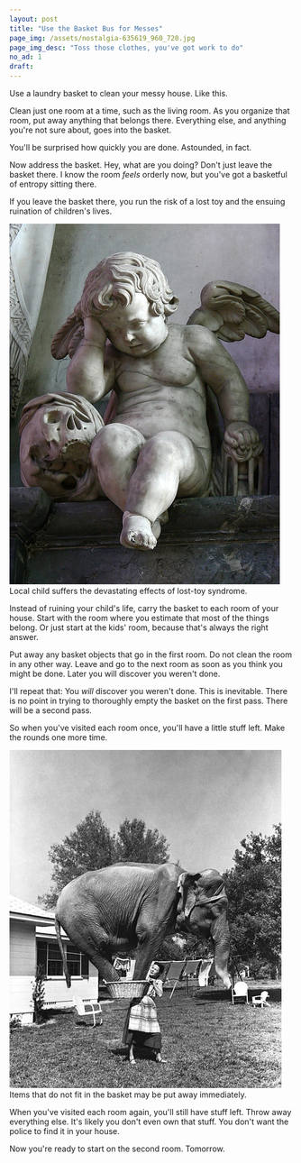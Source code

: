 ```yaml
---
layout: post
title: "Use the Basket Bus for Messes"
page_img: /assets/nostalgia-635619_960_720.jpg
page_img_desc: "Toss those clothes, you've got work to do"
no_ad: 1
draft: 
---
```


Use a laundry basket to clean your messy house. Like this.

Clean just one room at a time, such as the living room. As you organize that room, put away anything that belongs there. Everything else, and anything you're not sure about, goes into the basket.

You'll be surprised how quickly you are done. Astounded, in fact.

Now address the basket. Hey, what are you doing? Don't just leave the basket there. I know the room <em>feels</em> orderly now, but you've got a basketful of entropy sitting there.

If you leave the basket there, you run the risk of a lost toy and the ensuing ruination of children's lives.

<div class="illustration">
    <img src="/assets/Weeping_angel.jpg" />
    Local child suffers the devastating effects of lost-toy syndrome.
</div>

Instead of ruining your child's life, carry the basket to each room of your house. Start with the room where you estimate that most of the things belong. Or just start at the kids' room, because that's always the right answer.

Put away any basket objects that go in the first room. Do not clean the room in any other way. Leave and go to the next room as soon as you think you might be done. Later you will discover you weren't done. 

I'll repeat that: You <em>will</em> discover you weren't done. This is inevitable. There is no point in trying to thoroughly empty the basket on the first pass. There will be a second pass.

So when you've visited each room once, you'll have a little stuff left. Make the rounds one more time.

<div class="illustration">
    <img src="/assets/Composite_photograph_of_Jean_Younkers_holding_an_elephant_in_a_laundry_basket_(9352357240).jpg" />
    Items that do not fit in the basket may be put away immediately.
</div>

When you've visited each room again, you'll still have stuff left. Throw away everything else. It's likely you don't even own that stuff. You don't want the police to find it in your house.

Now you're ready to start on the second room. Tomorrow.

<div style="clear: both;"></div>
